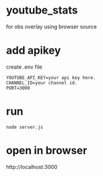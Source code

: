 # youtube_stats
for obs overlay using browser source


# add apikey 
create .env file 
```
YOUTUBE_API_KEY=your api key here.
CHANNEL_ID=your channel id.
PORT=3000
```

# run 
```
node server.js
```

# open in browser
http://localhost:3000

